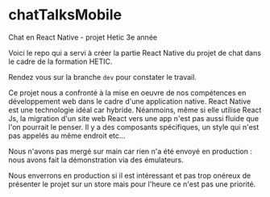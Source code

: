 # chatTalksMobile
Chat en React Native - projet Hetic 3e année

Voici le repo qui a servi à créer la partie React Native du projet de chat dans le cadre de la formation HETIC. 

Rendez vous sur la branche `dev` pour constater le travail.

Ce projet nous a confronté à la mise en oeuvre de nos compétences en développement web dans le cadre d'une application native. React Native est une technologie idéal car hybride. Néanmoins, même si elle utilise React Js, la migration d'un site web React vers une app n'est pas aussi fluide que l'on pourrait le penser. Il y a des composants spécifiques, un style qui n'est pas appelés au même endroit etc... 

Nous n'avons pas mergé sur main car rien n'a été envoyé en production : nous avons fait la démonstration via des émulateurs. 

Nous enverrons en production si il est intéressant et pas trop onéreux de présenter le projet sur un store mais pour l'heure ce n'est pas une priorité.
